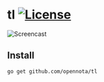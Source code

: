 tl [![License](http://img.shields.io/:license-gpl3-blue.svg)](http://www.gnu.org/licenses/gpl-3.0.html)
==

![Screencast](/screencast.gif)

## Install

    go get github.com/opennota/tl

